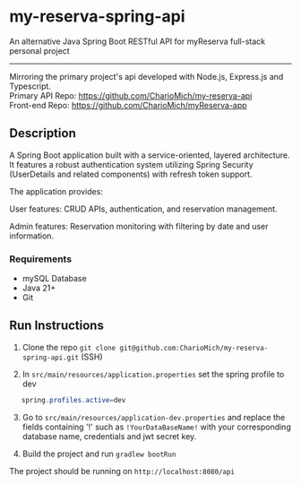 # my-reserva-spring-api
An alternative Java Spring Boot RESTful API for myReserva full-stack personal project

---
Mirroring the primary project's api developed with Node.js, Express.js and Typescript. <br> 
Primary API Repo: https://github.com/CharioMich/my-reserva-api <br>
Front-end Repo: https://github.com/CharioMich/myReserva-app

## Description
A Spring Boot application built with a service-oriented, layered architecture.
It features a robust authentication system utilizing Spring Security (UserDetails and related components) with refresh token support.


The application provides:

User features: CRUD APIs, authentication, and reservation management.

Admin features: Reservation monitoring with filtering by date and user information.

### Requirements
- mySQL Database
- Java 21+ 
- Git

## Run Instructions

1. Clone the repo ``` git clone git@github.com:CharioMich/my-reserva-spring-api.git ``` (SSH)


2. In ``` src/main/resources/application.properties ``` set the spring profile to dev 
```java 
   spring.profiles.active=dev  
```
3. Go to ``` src/main/resources/application-dev.properties ``` and replace the fields containing '!' such as ``` !YourDataBaseName! ```
with your corresponding database name, credentials and jwt secret key.


4. Build the project and run ``` gradlew bootRun ```

The project should be running on ``` http://localhost:8080/api ```
